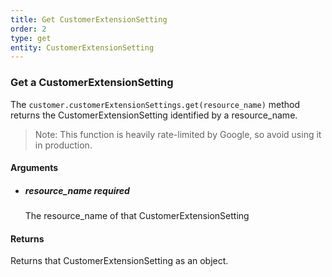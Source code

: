 ```yaml
---
title: Get CustomerExtensionSetting 
order: 2
type: get
entity: CustomerExtensionSetting 
---
```


### Get a CustomerExtensionSetting 

The `customer.customerExtensionSettings.get(resource_name)` method returns the CustomerExtensionSetting identified by a resource_name. 

> Note: This function is heavily rate-limited by Google, so avoid using it in production.


#### Arguments

- 	##### resource_name _required_
	The resource_name of that CustomerExtensionSetting


#### Returns

Returns that CustomerExtensionSetting as an object.
